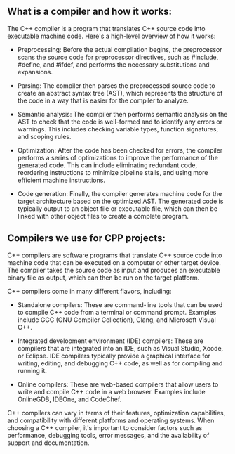## What is a compiler and how it works:
The C++ compiler is a program that translates C++ source code into executable machine code. Here's a high-level overview of how it works:

* Preprocessing: Before the actual compilation begins, the preprocessor scans the source code for preprocessor directives, such as #include, #define, and #ifdef, and performs the necessary substitutions and expansions.

* Parsing: The compiler then parses the preprocessed source code to create an abstract syntax tree (AST), which represents the structure of the code in a way that is easier for the compiler to analyze.

* Semantic analysis: The compiler then performs semantic analysis on the AST to check that the code is well-formed and to identify any errors or warnings. This includes checking variable types, function signatures, and scoping rules.

* Optimization: After the code has been checked for errors, the compiler performs a series of optimizations to improve the performance of the generated code. This can include eliminating redundant code, reordering instructions to minimize pipeline stalls, and using more efficient machine instructions.

* Code generation: Finally, the compiler generates machine code for the target architecture based on the optimized AST. The generated code is typically output to an object file or executable file, which can then be linked with other object files to create a complete program.


## Compilers we use for CPP projects:
C++ compilers are software programs that translate C++ source code into machine code that can be executed on a computer or other target device. The compiler takes the source code as input and produces an executable binary file as output, which can then be run on the target platform.

C++ compilers come in many different flavors, including:

* Standalone compilers: These are command-line tools that can be used to compile C++ code from a terminal or command prompt. Examples include GCC (GNU Compiler Collection), Clang, and Microsoft Visual C++.

* Integrated development environment (IDE) compilers: These are compilers that are integrated into an IDE, such as Visual Studio, Xcode, or Eclipse. IDE compilers typically provide a graphical interface for writing, editing, and debugging C++ code, as well as for compiling and running it.

* Online compilers: These are web-based compilers that allow users to write and compile C++ code in a web browser. Examples include OnlineGDB, IDEOne, and CodeChef.

C++ compilers can vary in terms of their features, optimization capabilities, and compatibility with different platforms and operating systems. When choosing a C++ compiler, it's important to consider factors such as performance, debugging tools, error messages, and the availability of support and documentation.